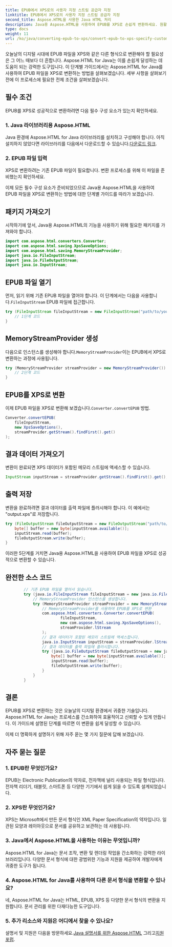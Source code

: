 ```yaml
---
title: EPUB에서 XPS로의 사용자 지정 스트림 공급자 지정
linktitle: EPUB에서 XPS로의 사용자 지정 스트림 공급자 지정
second_title: Aspose.HTML을 사용한 Java HTML 처리
description: Java용 Aspose.HTML을 사용하여 EPUB를 XPS로 손쉽게 변환하세요. 원활한 변환 프로세스를 위한 단계별 가이드를 따르세요.
type: docs
weight: 11
url: /ko/java/converting-epub-to-xps/convert-epub-to-xps-specify-custom-stream-provider/
---
```

오늘날의 디지털 시대에 EPUB 파일을 XPS와 같은 다른 형식으로 변환해야 할 필요성은 그 어느 때보다 더 흔합니다. Aspose.HTML for Java는 이를 손쉽게 달성하는 데 도움이 되는 강력한 도구입니다. 이 단계별 가이드에서는 Aspose.HTML for Java를 사용하여 EPUB 파일을 XPS로 변환하는 방법을 살펴보겠습니다. 세부 사항을 살펴보기 전에 이 프로세스에 필요한 전제 조건을 살펴보겠습니다.

## 필수 조건

EPUB를 XPS로 성공적으로 변환하려면 다음 필수 구성 요소가 있는지 확인하세요.

### 1. Java 라이브러리용 Aspose.HTML

 Java 환경에 Aspose.HTML for Java 라이브러리를 설치하고 구성해야 합니다. 아직 설치하지 않았다면 라이브러리를 다음에서 다운로드할 수 있습니다.[다운로드 링크](https://releases.aspose.com/html/java/).

### 2. EPUB 파일 입력

XPS로 변환하려는 기존 EPUB 파일이 필요합니다. 변환 프로세스를 위해 이 파일을 준비했는지 확인하세요.

이제 모든 필수 구성 요소가 준비되었으므로 Java용 Aspose.HTML을 사용하여 EPUB 파일을 XPS로 변환하는 방법에 대한 단계별 가이드를 따라가 보겠습니다.

## 패키지 가져오기

시작하기에 앞서, Java용 Aspose.HTML의 기능을 사용하기 위해 필요한 패키지를 가져와야 합니다.

```java
import com.aspose.html.converters.Converter;
import com.aspose.html.saving.XpsSaveOptions;
import com.aspose.html.saving.MemoryStreamProvider;
import java.io.FileInputStream;
import java.io.FileOutputStream;
import java.io.InputStream;
```

## EPUB 파일 열기

 먼저, 읽기 위해 기존 EPUB 파일을 열어야 합니다. 이 단계에서는 다음을 사용합니다.`FileInputStream` EPUB 파일에 접근합니다.

```java
try (FileInputStream fileInputStream = new FileInputStream("path/to/your/input.epub")) {
    // 1단계 코드
}
```

## MemoryStreamProvider 생성

 다음으로 인스턴스를 생성해야 합니다.`MemoryStreamProvider`이는 EPUB에서 XPS로 변환하는 과정에 사용됩니다.

```java
try (MemoryStreamProvider streamProvider = new MemoryStreamProvider()) {
    // 2단계 코드
}
```

## EPUB를 XPS로 변환

 이제 EPUB 파일을 XPS로 변환해 보겠습니다.`Converter.convertEPUB` 방법.

```java
Converter.convertEPUB(
    fileInputStream,
    new XpsSaveOptions(),
    streamProvider.getStream().findFirst().get()
);
```

## 결과 데이터 가져오기

변환이 완료되면 XPS 데이터가 포함된 메모리 스트림에 액세스할 수 있습니다.

```java
InputStream inputStream = streamProvider.getStream().findFirst().get();
```

## 출력 저장

변환을 완료하려면 결과 데이터를 출력 파일에 플러시해야 합니다. 이 예에서는 "output.xps"로 저장합니다.

```java
try (FileOutputStream fileOutputStream = new FileOutputStream("path/to/your/output.xps")) {
    byte[] buffer = new byte[inputStream.available()];
    inputStream.read(buffer);
    fileOutputStream.write(buffer);
}
```

이러한 5단계를 거치면 Java용 Aspose.HTML을 사용하여 EPUB 파일을 XPS로 성공적으로 변환할 수 있습니다.

## 완전한 소스 코드
```java
        // 기존 EPUB 파일을 열어서 읽습니다.
        try (java.io.FileInputStream fileInputStream = new java.io.FileInputStream(Resources.input("input.epub"))) {
            // MemoryStreamProvider 인스턴스를 생성합니다.
            try (MemoryStreamProvider streamProvider = new MemoryStreamProvider()) {
                // MemoryStreamProvider를 사용하여 EPUB를 XPS로 변환
                com.aspose.html.converters.Converter.convertEPUB(
                        fileInputStream,
                        new com.aspose.html.saving.XpsSaveOptions(),
                        streamProvider.lStream
                );
                // 결과 데이터가 포함된 메모리 스트림에 액세스합니다.
                java.io.InputStream inputStream = streamProvider.lStream.stream().findFirst().get();
                // 결과 데이터를 출력 파일에 플러시합니다.
                try (java.io.FileOutputStream fileOutputStream = new java.io.FileOutputStream(Resources.output("output.xps"))) {
                    byte[] buffer = new byte[inputStream.available()];
                    inputStream.read(buffer);
                    fileOutputStream.write(buffer);
                }
            }
        }
```

## 결론

EPUB를 XPS로 변환하는 것은 오늘날의 디지털 환경에서 귀중한 기술입니다. Aspose.HTML for Java는 프로세스를 간소화하여 효율적이고 신뢰할 수 있게 만듭니다. 이 가이드에 설명된 단계를 따르면 이 변환을 쉽게 달성할 수 있습니다.

이제 더 명확하게 설명하기 위해 자주 묻는 몇 가지 질문에 답해 보겠습니다.

## 자주 묻는 질문

### 1. EPUB란 무엇인가요?

EPUB는 Electronic Publication의 약자로, 전자책에 널리 사용되는 파일 형식입니다. 전자책 리더기, 태블릿, 스마트폰 등 다양한 기기에서 쉽게 읽을 수 있도록 설계되었습니다.

### 2. XPS란 무엇인가요?

XPS는 Microsoft에서 만든 문서 형식인 XML Paper Specification의 약자입니다. 일관된 모양과 레이아웃으로 문서를 공유하고 보관하는 데 사용됩니다.

### 3. Java에서 Aspose.HTML을 사용하는 이유는 무엇입니까?

Aspose.HTML for Java는 문서 조작, 변환 및 렌더링 작업을 간소화하는 강력한 라이브러리입니다. 다양한 문서 형식에 대한 광범위한 기능과 지원을 제공하여 개발자에게 귀중한 도구가 됩니다.

### 4. Aspose.HTML for Java를 사용하여 다른 문서 형식을 변환할 수 있나요?

네, Aspose.HTML for Java는 HTML, EPUB, XPS 등 다양한 문서 형식의 변환을 지원합니다. 문서 관리를 위한 다재다능한 도구입니다.

### 5. 추가 리소스와 지원은 어디에서 찾을 수 있나요?

 설명서 및 지원은 다음을 방문하세요.[Java 설명서를 위한 Aspose.HTML](https://reference.aspose.com/html/java/) 그리고[지원 포럼](https://forum.aspose.com/).


